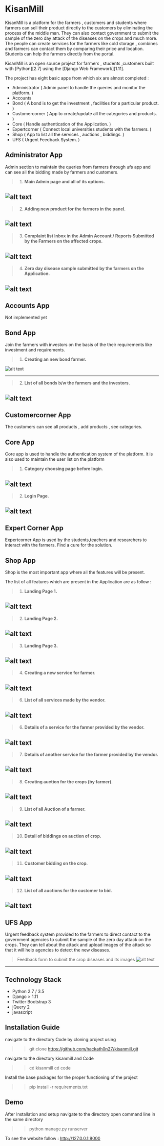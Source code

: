 # KisanMill
KisanMill is a platform for the farmers , customers and students where farmers can sell their product directly to the customers by eliminating the process of the middle man. They can also contact government to submit the sample of the zero day attack of the diseases on the crops and much more. The people can create services for the farmers like cold storage , combines and farmers can contact them by comparing their price and location. Students can help the farmers directly from the portal.


KisanMill is an open source project for farmers , students ,customers built with [Python][2.7] using the [Django Web Framework][1.11].

The project has eight basic apps from which six are almost completed :

* Administrator       ( Admin panel to handle the queries and monitor the platform. )
* Accounts
* Bond                ( A bond is to get the investment , facilities for a particular product. )
* Customercorner      ( App to create/update all the categories and products. )
* Core                ( Handle authentication of the Application. )
* Expertcorner        ( Connect local universities students with the farmers. )
* Shop                ( App to list all the services , auctions , biddings. )
* UFS                 ( Urgent Feedback System. )

## Administrator App
Admin section to maintain the queries from farmers through ufs app and can see all the bidding made by farmers and customers.

> 1. **Main Admin page and all of its options.**

![alt text](https://github.com/hackath0n/kisanmill/blob/master/docs/snapshots/admin/1_main_administrator_page.png)
---

> 2. **Adding new product for the farmers in the panel.**

![alt text](https://github.com/hackath0n/kisanmill/blob/master/docs/snapshots/admin/2_adding_new_product_from_admin_panel.png)
---

> 3. **Complaint list Inbox in the Admin Account  / Reports Submitted by the Farmers on the affected crops.**

![alt text](https://github.com/hackath0n/kisanmill/blob/master/docs/snapshots/admin/3_compaint_list_inbox.png)
---

> 4. **Zero day disease sample submitted by the farmers on the Application.**

![alt text](https://github.com/hackath0n/kisanmill/blob/master/docs/snapshots/admin/4_disease_report.png)
---

## Accounts App
Not implemented yet

## Bond App
Join the farmers with investors on the basis of the their requirements like investment and requirements.

> 1. **Creating an new bond farmer.**

![alt text](https://github.com/hackath0n/kisanmill/blob/master/docs/snapshots/bond/1_creating_a_new_bond.png)

---

> 2. **List of all bonds b/w the farmers and the investors.**

![alt text](https://github.com/hackath0n/kisanmill/blob/master/docs/snapshots/bond/2_list_all_bonds_between_people.png)
---


## Customercorner App
The customers can see all products , add products , see categories.

## Core App
Core app is used to handle the authentication system of the platform. It is also used to maintain the user list on the platform

> 1. **Category choosing page before login.**

![alt text](https://github.com/hackath0n/kisanmill/blob/master/docs/snapshots/core/1_category_login.png)
---

> 2. **Login Page.**

![alt text](https://github.com/hackath0n/kisanmill/blob/master/docs/snapshots/core/2_login_page.png)
---



## Expert Corner App
Expertcorner App is used by the students,teachers and researchers to interact with the farmers. Find a cure for the solution.


## Shop App
Shop is the most important app where all the features will be present.

The list of all features which are present in the Application are as follow :


> 1. **Landing Page 1.**

![alt text](https://github.com/hackath0n/kisanmill/blob/master/docs/snapshots/shop/1_landing_page_1.png)
---

> 2. **Landing Page 2.**

![alt text](https://github.com/hackath0n/kisanmill/blob/master/docs/snapshots/shop/2_landing_page_2.png)
---

> 3. **Landing Page 3.**

![alt text](https://github.com/hackath0n/kisanmill/blob/master/docs/snapshots/shop/3_landing_page_3.png)
---

> 4. **Creating a new service for farmer.**

![alt text](https://github.com/hackath0n/kisanmill/blob/master/docs/snapshots/shop/4_creating_a_new_services_for_the_farmers.png)
---


> 6. **List of all services made by the vendor.**

![alt text](https://github.com/hackath0n/kisanmill/blob/master/docs/snapshots/shop/5_list_of_all_services_for_the_farmers.png)
---

> 6. **Details of a service for the farmer provided by the vendor.**

![alt text](https://github.com/hackath0n/kisanmill/blob/master/docs/snapshots/shop/6_details_of_a_service_for_the_farmer_provided_by_the_vendor.png)
---

> 7. **Details of another service for the farmer provided by the vendor.**

![alt text](https://github.com/hackath0n/kisanmill/blob/master/docs/snapshots/shop/7_detail_of_another_service_for_the_farmer_provided_by_the_vendor.png)
---

> 8. **Creating auction for the crops (by farmer).**

![alt text](https://github.com/hackath0n/kisanmill/blob/master/docs/snapshots/shop/8_creating_auction_for_the_crop_by_farmer.png)
---

> 9. **List of all Auction of a farmer.**

![alt text](https://github.com/hackath0n/kisanmill/blob/master/docs/snapshots/shop/9_list_of_all_auction_of_a_farmer.png)
---


> 10. **Detail of biddings on auction of crop.**

![alt text](https://github.com/hackath0n/kisanmill/blob/master/docs/snapshots/shop/10_details_of_a_bidding_on_auction_of_crops.png)
---

> 11. **Customer bidding on the crop.**

![alt text](https://github.com/hackath0n/kisanmill/blob/master/docs/snapshots/shop/11_customer_bidding_on_the_product.png)
---

> 12. **List of all auctions for the customer to bid.**

![alt text](https://github.com/hackath0n/kisanmill/blob/master/docs/snapshots/shop/12_list_of_all_auction_for_bidding_by_customer.png)
---

## UFS App
Urgent feedback system provided to the farmers to direct contact to the government agencies to submit the sample of the zero day attack on the crops.
They can tell about the attack and upload images of the attack so that it will help agencies to detect the new diseases.

>  Feedback form to submit the crop diseases and its images
![alt text](https://github.com/hackath0n/kisanmill/blob/master/docs/snapshots/ufs/giving_feedback_for_the_disease_to_the_organizations.png)
---

## Technology Stack

- Python 2.7 / 3.5
- Django > 1.11
- Twitter Bootstrap 3
- jQuery 2
- javascript

## Installation Guide

navigate to the directory Code by cloning project using

>> git clone https://github.com/hackath0n27/kisanmill.git

navigate to the directory kisanmill and Code

>> cd kisanmill
>> cd code

Install the base packages for the proper functioning of the project

>> pip install -r requirements.txt


## Demo

After Installation and setup navigate to the directory
open command line in the same directory

>> python manage.py runserver

To see the website follow : http://127.0.0.1:8000
